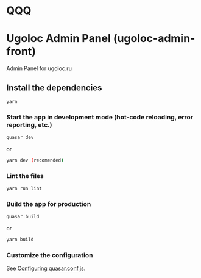 # QQQ
# Ugoloc Admin Panel (ugoloc-admin-front)

Admin Panel for ugoloc.ru

## Install the dependencies
```bash
yarn
```

### Start the app in development mode (hot-code reloading, error reporting, etc.)
```bash
quasar dev 
```
or 
```bash
yarn dev (recomended) 
```

### Lint the files
```bash
yarn run lint
```

### Build the app for production
```bash
quasar build
```
or 
```bash
yarn build 
```

### Customize the configuration
See [Configuring quasar.conf.js](https://quasar.dev/quasar-cli/quasar-conf-js).
